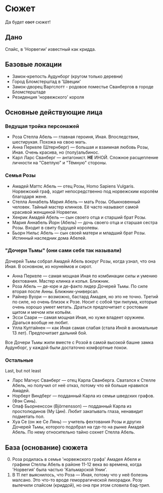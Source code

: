 # Сюжет

Да будет ~~свет~~ сюжет!


## Дано

Спайс, в 'Норвегии' известный как кридда.


## Базовые локации

* Замок-крепость Аудунборг (кругом только деревни)
* Город Бломстерштад в 'Швеции'
* Замок-дворец Варгслотт - родовое поместье Сванбергов в городе Бломстерштаде
* Резиденция 'норвежского' короля


## Основные действующие лица

### Ведущая тройка персонажей

* Роза Стелла Абель — главная героиня, Иная. Впоследствии, шестирукая. Похожа на свою мать.
* Анна Перкеле (Штернберг) — большая и взаимная любовь Розы, Иная. Очень красива, но (полу)альбинос.
* Карл Ларс Сванберг — антагонист. **НЕ** ИНОЙ. Сложное расщепление личности на "Светлую" и "Тёмную" стороны.

### Семья Розы
* Амадей Маттс Абель — отец Розы, Homo Sapiens Vulgaris. Норвежский граф, ходит непосредственно под норвежским королём благодаря жене.
* Стелла Аннабель Мария Абель — мать Розы. Обыкновенный человек. Тайный мастер клинков. Её часто называют самой красивой женщиной Норвегии.
* Хенрик Амадей Абель — сын своего отца и старший брат Розы.
* Мария Аннабель Йорн (Абель) — дочь своего отца и старшая сестра Розы. Входит в свиту будущей королевы.
* Бьорн Нильс Абель — сын своей матери и младший брат Розы. Истинный наследник дома Абелей.

### "Дочери Тьмы" (они сами себя так называли)
Дочерей Тьмы собрал Амадей Абель вокруг Розы, когда узнал, что она Иная.
В основном, из ноунеймов и сирот.

* Анна Перкеле — самая мощная Иная по комбинации силы и умению фехтования. Мастер клинка и копья. Ближник.
* Роза Абель — де-юре и де-факто лидер Дочерей Тьмы. По силе вторая после Анны. Ближник-универсал.
* Райнер Вуори — возможно, бастард Амадея, но это не точно. Третий по силе, но очень близок к Розе. Носит с собой три пилума, которые очень хорошо умеет метать. Драться предпочитает с ростовым щитом и мечом или копьём.
* Эсси Саари — самая мощная Иная, но хуже владеет оружием. Драться вообще не любит.
* Улла Култайнен — как Иная самая слабая (стала Иной в аномальные 13 лет). Предпочитает дальний бой.

Все Дочери Тьмы жили вместе с Розой в самой высокой башне замка Аудунборг, у каждой были достаточно комфортные покои.

### Остальные
Last, but not least

* Ларс Магнус Сванберг — отец Карла Сванберга. Сватался к Стелле Абель, но получил от неё отказ, потому что ей больше нравился Амадей.
* Норберт Виндберг — подданный Карла из семьи шведских графов. (Фэн Синь).
* Олаф Бьорненссон (Björnensson) — подданный Карла из простолюдинов (Му Цин). Любит закатывать глаза, ненавидит подметать пол.
* Хуа Се (он же Се Лянь) — учитель фехтования Розы и других Дочерей Тьмы, которого подобрал на где-то на рынке Амадей Абель. По нему относительно тайно сохнет Стелла Абель.


## База (основание) сюжета

0. Роза родилась в семье 'норвежского графа' Амадея Абеля и графини Стеллы Абель в районе 11-12 века во времена, когда 'Норвегия' была частью 'Кальмарской Унии'.
1. В 11 лет выяснилось, что Роза — Иная, потому что у неё болезнь малсано. Это что-то вроде геморрагической лихорадки. Розу вылечили спайсом (криддой), но она при этом словила бэд-трип.
